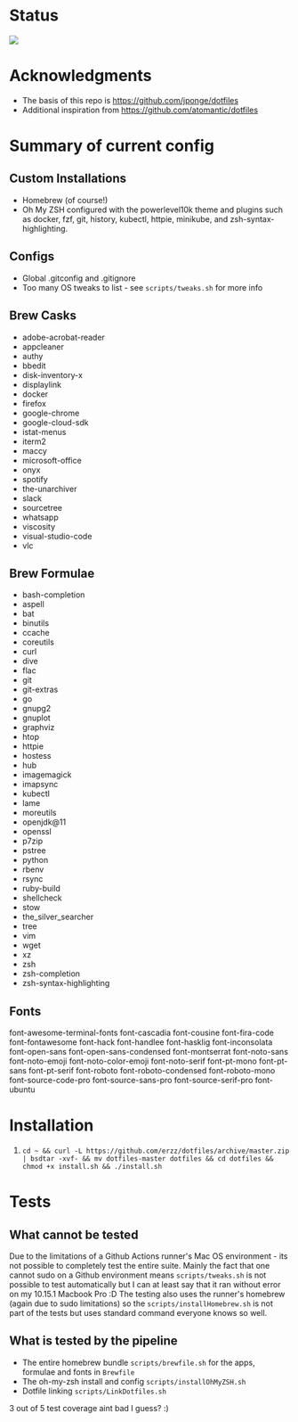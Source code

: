 # Status
![](https://github.com/erzz/dotfiles/workflows/Test%20Dotfiles/badge.svg)

# Acknowledgments
* The basis of this repo is https://github.com/jponge/dotfiles
* Additional inspiration from https://github.com/atomantic/dotfiles

# Summary of current config
## Custom Installations
* Homebrew (of course!)
* Oh My ZSH configured with the powerlevel10k theme and plugins such as docker, fzf, git, history, kubectl, httpie, minikube, and zsh-syntax-highlighting.

## Configs
* Global .gitconfig and  .gitignore
* Too many OS tweaks to list - see `scripts/tweaks.sh` for more info

## Brew Casks 
* adobe-acrobat-reader
* appcleaner
* authy
* bbedit
* disk-inventory-x
* displaylink
* docker
* firefox
* google-chrome
* google-cloud-sdk
* istat-menus
* iterm2
* maccy
* microsoft-office
* onyx
* spotify
* the-unarchiver
* slack
* sourcetree
* whatsapp
* viscosity
* visual-studio-code
* vlc

## Brew Formulae
* bash-completion
* aspell
* bat
* binutils
* ccache
* coreutils
* curl
* dive
* flac
* git
* git-extras
* go
* gnupg2
* gnuplot
* graphviz
* htop
* httpie
* hostess
* hub
* imagemagick
* imapsync
* kubectl
* lame
* moreutils
* openjdk@11
* openssl
* p7zip
* pstree
* python
* rbenv
* rsync
* ruby-build
* shellcheck
* stow
* the_silver_searcher
* tree
* vim
* wget
* xz
* zsh
* zsh-completion
* zsh-syntax-highlighting

## Fonts
font-awesome-terminal-fonts font-cascadia font-cousine font-fira-code font-fontawesome font-hack font-handlee font-hasklig font-inconsolata font-open-sans font-open-sans-condensed font-montserrat font-noto-sans font-noto-emoji font-noto-color-emoji font-noto-serif font-pt-mono font-pt-sans font-pt-serif font-roboto font-roboto-condensed font-roboto-mono font-source-code-pro font-source-sans-pro font-source-serif-pro font-ubuntu

# Installation
1. `cd ~ && curl -L https://github.com/erzz/dotfiles/archive/master.zip | bsdtar -xvf- && mv dotfiles-master dotfiles && cd dotfiles && chmod +x install.sh && ./install.sh`

# Tests
## What cannot be tested
Due to the limitations of a Github Actions runner's Mac OS environment - its not possible to completely test the entire suite. 
Mainly the fact that one cannot sudo on a Github environment means `scripts/tweaks.sh` is not possible to test automatically but I can at least say that it ran without error on my 10.15.1 Macbook Pro :D
The testing also uses the runner's homebrew (again due to sudo limitations) so the `scripts/installHomebrew.sh` is not part of the tests but uses standard command everyone knows so well.

## What is tested by the pipeline
* The entire homebrew bundle `scripts/brewfile.sh` for the apps, formulae and fonts in `Brewfile`
* The oh-my-zsh install and config `scripts/installOhMyZSH.sh`
* Dotfile linking `scripts/LinkDotfiles.sh`

3 out of 5 test coverage aint bad I guess? :)
